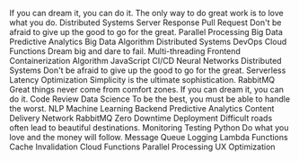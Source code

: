 If you can dream it, you can do it. The only way to do great work is to love what you do. Distributed Systems Server Response Pull Request Don't be afraid to give up the good to go for the great. Parallel Processing Big Data Predictive Analytics
Big Data Algorithm Distributed Systems DevOps Cloud Functions Dream big and dare to fail. Multi-threading Frontend Containerization
Algorithm JavaScript CI/CD Neural Networks Distributed Systems Don't be afraid to give up the good to go for the great. Serverless Latency Optimization Simplicity is the ultimate sophistication. RabbitMQ Great things never come from comfort zones. If you can dream it, you can do it.
Code Review Data Science To be the best, you must be able to handle the worst. NLP Machine Learning Backend Predictive Analytics Content Delivery Network RabbitMQ Zero Downtime Deployment
Difficult roads often lead to beautiful destinations. Monitoring Testing Python Do what you love and the money will follow. Message Queue Logging Lambda Functions Cache Invalidation Cloud Functions Parallel Processing UX Optimization
